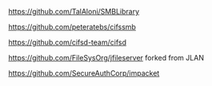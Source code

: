 https://github.com/TalAloni/SMBLibrary

https://github.com/peteratebs/cifssmb

https://github.com/cifsd-team/cifsd

https://github.com/FileSysOrg/jfileserver forked from JLAN

https://github.com/SecureAuthCorp/impacket
